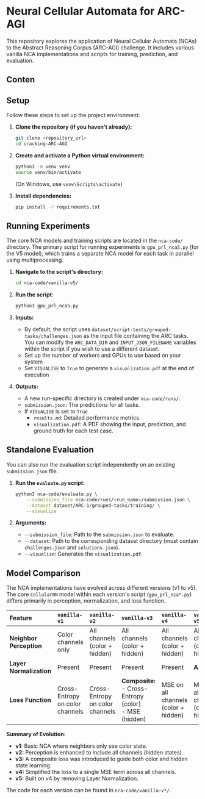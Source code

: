 # Neural Cellular Automata for ARC-AGI

This repository explores the application of Neural Cellular Automata (NCAs) to the Abstract Reasoning Corpus (ARC-AGI) challenge. It includes various vanilla NCA implementations and scripts for training, prediction, and evaluation.

## Conten

## Setup

Follow these steps to set up the project environment:

1.  **Clone the repository (if you haven't already):**
    ```bash
    git clone <repository_url>
    cd cracking-ARC-AGI
    ```

2.  **Create and activate a Python virtual environment:**
    ```bash
    python3 -m venv venv
    source venv/bin/activate
    ```
    (On Windows, use `venv\Scripts\activate`)

3.  **Install dependencies:**
    ```bash
    pip install -r requirements.txt
    ```

## Running Experiments

The core NCA models and training scripts are located in the `nca-code/` directory. The primary script for running experiments is `gpu_prl_nca5.py` (for the V5 model), which trains a separate NCA model for each task in parallel using multiprocessing.

1.  **Navigate to the script's directory:**
    ```bash
    cd nca-code/vanilla-v5/
    ```

2.  **Run the script:**
    ```bash
    python3 gpu_prl_nca5.py
    ```

3.  **Inputs:**
    *   By default, the script uses `dataset/script-tests/grouped-tasks/challenges.json` as the input file containing the ARC tasks. You can modify the `ARC_DATA_DIR` and `INPUT_JSON_FILENAME` variables within the script if you wish to use a different dataset.
    *   Set up the number of workers and GPUs to use based on your system
    *   Set `VISUALISE` to `True` to generate a `visualization.pdf` at the end of execution

4.  **Outputs:**
    *   A new run-specific directory is created under `nca-code/runs/`.
    *   `submission.json`: The predictions for all tasks.
    *   If `VISUALISE` is set to `True`
        - `results.md`: Detailed performance metrics.
        - `visualization.pdf`: A PDF showing the input, prediction, and ground truth for each test case.

## Standalone Evaluation

You can also run the evaluation script independently on an existing `submission.json` file.

1.  **Run the `evaluate.py` script:**
    ```bash
    python3 nca-code/evaluate.py \
        --submission_file nca-code/runs/<run_name>/submission.json \
        --dataset dataset/ARC-1/grouped-tasks/training/ \
        --visualize
    ```

2.  **Arguments:**
    *   `--submission_file`: Path to the `submission.json` to evaluate.
    *   `--dataset`: Path to the corresponding dataset directory (must contain `challenges.json` and `solutions.json`).
    *   `--visualize`: Generates the `visualization.pdf`.

## Model Comparison

The NCA implementations have evolved across different versions (v1 to v5). The core `CellularNN` model within each version's script (`gpu_prl_nca*.py`) differs primarily in perception, normalization, and loss function.

| Feature                 | `vanilla-v1`     | `vanilla-v2`                             | `vanilla-v3`                                                                 | `vanilla-v4`                             | `vanilla-v5`     |
| :---------------------- | :----------------------------------- | :--------------------------------------- | :--------------------------------------------------------------------------- | :--------------------------------------- | :----------------------------------- |
| **Neighbor Perception** | Color channels only                  | All channels (color + hidden)            | All channels (color + hidden)                                                | All channels (color + hidden)            | All channels (color + hidden)        |
| **Layer Normalization** | Present                              | Present                                  | Present                                                                      | Present                                  | **Absent**                           |
| **Loss Function**       | Cross-Entropy on color channels      | Cross-Entropy on color channels          | **Composite:**<br/>- Cross-Entropy (color)<br/>- MSE (hidden)                  | MSE on all channels (color + hidden)     | MSE on all channels (color + hidden) |

**Summary of Evolution:**
*   **v1:** Basic NCA where neighbors only see color state.
*   **v2:** Perception is enhanced to include all channels (hidden states).
*   **v3:** A composite loss was introduced to guide both color and hidden state learning.
*   **v4:** Simplified the loss to a single MSE term across all channels.
*   **v5:** Built on v4 by removing Layer Normalization.

The code for each version can be found in `nca-code/vanilla-v*/`.